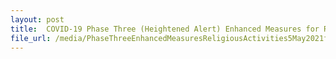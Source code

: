 ```yaml
---
layout: post
title:  COVID-19 Phase Three (Heightened Alert) Enhanced Measures for Religious Activities as of 5 May 2021
file_url: /media/PhaseThreeEnhancedMeasuresReligiousActivities5May2021finalfinal.pdf
---
```

